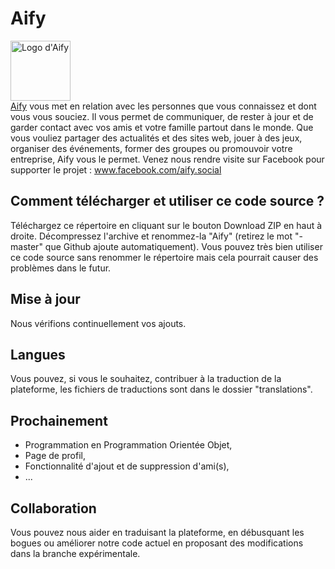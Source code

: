 # Aify
<img src="https://aify.social/assets/pictures/Aify.png" height="96" alt="Logo d'Aify" /><br />
[Aify](https://aify.social/) vous met en relation avec les personnes que vous connaissez et dont vous vous souciez.
Il vous permet de communiquer, de rester à jour et de garder contact avec vos amis et votre famille partout dans le monde. Que vous vouliez partager des actualités et des sites web, jouer à des jeux, organiser des événements, former des groupes ou promouvoir votre entreprise, Aify vous le permet.
Venez nous rendre visite sur Facebook pour supporter le projet : www.facebook.com/aify.social

## Comment télécharger et utiliser ce code source ?
Téléchargez ce répertoire en cliquant sur le bouton Download ZIP en haut à droite. Décompressez l'archive et renommez-la "Aify" (retirez le mot "-master" que Github ajoute automatiquement). Vous pouvez très bien utiliser ce code source sans renommer le répertoire mais cela pourrait causer des problèmes dans le futur.

## Mise à jour
Nous vérifions continuellement vos ajouts.

## Langues
Vous pouvez, si vous le souhaitez, contribuer à la traduction de la plateforme, les fichiers de traductions sont dans le dossier "translations".

## Prochainement
- Programmation en Programmation Orientée Objet,
- Page de profil,
- Fonctionnalité d'ajout et de suppression d'ami(s),
- ...

## Collaboration
Vous pouvez nous aider en traduisant la plateforme, en débusquant les bogues ou améliorer notre code actuel en proposant des modifications dans la branche expérimentale.
